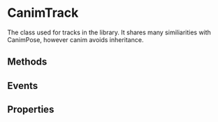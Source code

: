 # CanimTrack

The class used for tracks in the library. It shares many similiarities with CanimPose, however canim avoids inheritance.

## Methods

## Events

## Properties

<!-- 
	sequence?: customKeyframeSequence;
	last_keyframe?: customKeyframe;
	rebase_target?: CanimPose;
	rebase_basis?: CanimPose;
	queued_animation?: CanimTrack;

	transition_disable: { [index: string]: boolean } = {};
	transitions: { [index: string]: transition } = {};

	signals: signalInfo[] = [];
	bone_weights: { [index: string]: [[number, number, number], [number, number, number]] | undefined } = {};

	name = "animation_track";
	id = "";

	stopping = false;
	loaded = false;
	priority = 0;
	weight = 1;
	speed = 1;
	time = 0;
	length = 0;
	looped = false;
	transition_disable_all = false;
	playing = false;

	load_sequence(id: string | KeyframeSequence) {
		task.spawn(() => {
			this.signals = [];
			this.id = typeIs(id, "Instance") ? "" : id;

			const sequence = typeIs(id, "Instance") ? id : cache_get_keyframe_sequence(id);
			sequence.Name = this.name;

			const actual_sequence = convert_keyframe_sequence_instance(sequence);
			let highest_keyframe: customKeyframe | undefined;

			for (const [_, keyframe] of pairs(actual_sequence.children)) {
				if (keyframe.time > (highest_keyframe?.time || 0)) highest_keyframe = keyframe;
				if (keyframe.name !== "Keyframe") {
					this.signals.push({
						played: false,
						time: keyframe.time,
						name: keyframe.name,
					});
				}

				// idk what this does
				for (const [rawindex, pose] of pairs(keyframe.children)) {
					if (pose.weight === 0) task.defer(() => delete keyframe.children[rawindex]);
				}
			}

			if (!highest_keyframe) return; // warn("KeyframeSequence has no children");

			this.sequence = actual_sequence;
			this.length = highest_keyframe.time;
			this.last_keyframe = highest_keyframe;

			// a race condition may happen if the event isn't deferred
			task.defer(() => {
				this.loaded = true;
				this.finished_loading.Fire();
			});
		});
	}
} -->
